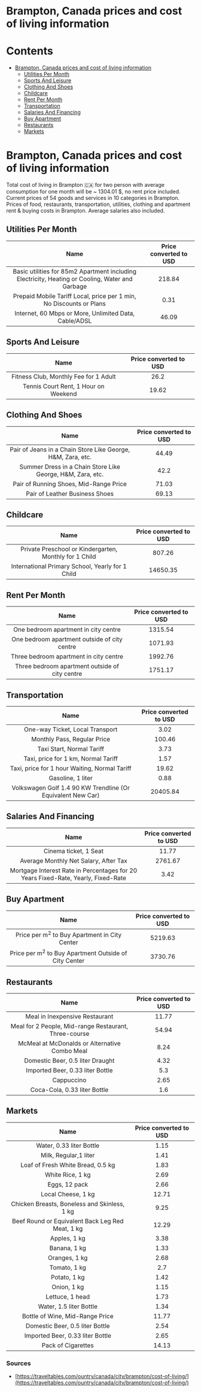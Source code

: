 
Brampton, Canada prices and cost of living information
======================================================

Contents
========

* [Brampton, Canada prices and cost of living information](#brampton-canada-prices-and-cost-of-living-information)
	* [Utilities Per Month](#utilities-per-month)
	* [Sports And Leisure](#sports-and-leisure)
	* [Clothing And Shoes](#clothing-and-shoes)
	* [Childcare](#childcare)
	* [Rent Per Month](#rent-per-month)
	* [Transportation](#transportation)
	* [Salaries And Financing](#salaries-and-financing)
	* [Buy Apartment](#buy-apartment)
	* [Restaurants](#restaurants)
	* [Markets](#markets)

# Brampton, Canada prices and cost of living information


Total cost of living in Brampton 🇨🇦 for two person with average consumption for one month will be ~ 1304.01 $, no rent 
price included. Current prices of 54 goods and services in 10 categories  in Brampton. Prices of food, restaurants, 
transportation, utilities, clothing and apartment rent & buying costs in Brampton. Average salaries also included.
## Utilities Per Month
  

|Name|Price converted to USD|
| :---: | :---: |
|Basic utilities for 85m2 Apartment including Electricity, Heating or Cooling, Water and Garbage|218.84|
|Prepaid Mobile Tariff Local, price per 1 min, No Discounts or Plans|0.31|
|Internet, 60 Mbps or More, Unlimited Data, Cable/ADSL|46.09|
  

## Sports And Leisure
  

|Name|Price converted to USD|
| :---: | :---: |
|Fitness Club, Monthly Fee for 1 Adult|26.2|
|Tennis Court Rent, 1 Hour on Weekend|19.62|
  

## Clothing And Shoes
  

|Name|Price converted to USD|
| :---: | :---: |
|Pair of Jeans in a Chain Store Like George, H&M, Zara, etc.|44.49|
|Summer Dress in a Chain Store Like George, H&M, Zara, etc.|42.2|
|Pair of Running Shoes, Mid-Range Price|71.03|
|Pair of Leather Business Shoes|69.13|
  

## Childcare
  

|Name|Price converted to USD|
| :---: | :---: |
|Private Preschool or Kindergarten, Monthly for 1 Child|807.26|
|International Primary School, Yearly for 1 Child|14650.35|
  

## Rent Per Month
  

|Name|Price converted to USD|
| :---: | :---: |
|One bedroom apartment in city centre|1315.54|
|One bedroom apartment outside of city centre|1071.93|
|Three bedroom apartment in city centre|1992.76|
|Three bedroom apartment outside of city centre|1751.17|
  

## Transportation
  

|Name|Price converted to USD|
| :---: | :---: |
|One-way Ticket, Local Transport|3.02|
|Monthly Pass, Regular Price|100.46|
|Taxi Start, Normal Tariff|3.73|
|Taxi, price for 1 km, Normal Tariff|1.57|
|Taxi, price for 1 hour Waiting, Normal Tariff|19.62|
|Gasoline, 1 liter|0.88|
|Volkswagen Golf 1.4 90 KW Trendline (Or Equivalent New Car)|20405.84|
  

## Salaries And Financing
  

|Name|Price converted to USD|
| :---: | :---: |
|Cinema ticket, 1 Seat|11.77|
|Average Monthly Net Salary, After Tax|2761.67|
|Mortgage Interest Rate in Percentages for 20 Years Fixed-Rate, Yearly, Fixed-Rate|3.42|
  

## Buy Apartment
  

|Name|Price converted to USD|
| :---: | :---: |
|Price per m<sup>2</sup> to Buy Apartment in City Center|5219.63|
|Price per m<sup>2</sup> to Buy Apartment Outside of City Center|3730.76|
  

## Restaurants
  

|Name|Price converted to USD|
| :---: | :---: |
|Meal in Inexpensive Restaurant|11.77|
|Meal for 2 People, Mid-range Restaurant, Three-course|54.94|
|McMeal at McDonalds or Alternative Combo Meal|8.24|
|Domestic Beer, 0.5 liter Draught|4.32|
|Imported Beer, 0.33 liter Bottle|5.3|
|Cappuccino|2.65|
|Coca-Cola, 0.33 liter Bottle|1.6|
  

## Markets
  

|Name|Price converted to USD|
| :---: | :---: |
|Water, 0.33 liter Bottle|1.15|
|Milk, Regular,1 liter|1.41|
|Loaf of Fresh White Bread, 0.5 kg|1.83|
|White Rice, 1 kg|2.69|
|Eggs, 12 pack|2.66|
|Local Cheese, 1 kg|12.71|
|Chicken Breasts, Boneless and Skinless, 1 kg|9.25|
|Beef Round or Equivalent Back Leg Red Meat, 1 kg |12.29|
|Apples, 1 kg|3.38|
|Banana, 1 kg|1.33|
|Oranges, 1 kg|2.68|
|Tomato, 1 kg|2.7|
|Potato, 1 kg|1.42|
|Onion, 1 kg|1.15|
|Lettuce, 1 head|1.73|
|Water, 1.5 liter Bottle|1.34|
|Bottle of Wine, Mid-Range Price|11.77|
|Domestic Beer, 0.5 liter Bottle|2.54|
|Imported Beer, 0.33 liter Bottle|2.65|
|Pack of Cigarettes|14.13|
  

### Sources

- [https://traveltables.com/ountry/canada/city/brampton/cost-of-living/](https://traveltables.com/ountry/canada/city/brampton/cost-of-living/)
